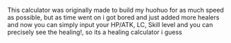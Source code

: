 This calculator was originally made to build my huohuo for as much speed as possible, but as time went on i got bored and just added more healers and now you can simply input your HP/ATK, LC, Skill level and you can precisely see the healing!, so its a healing calculator i guess
